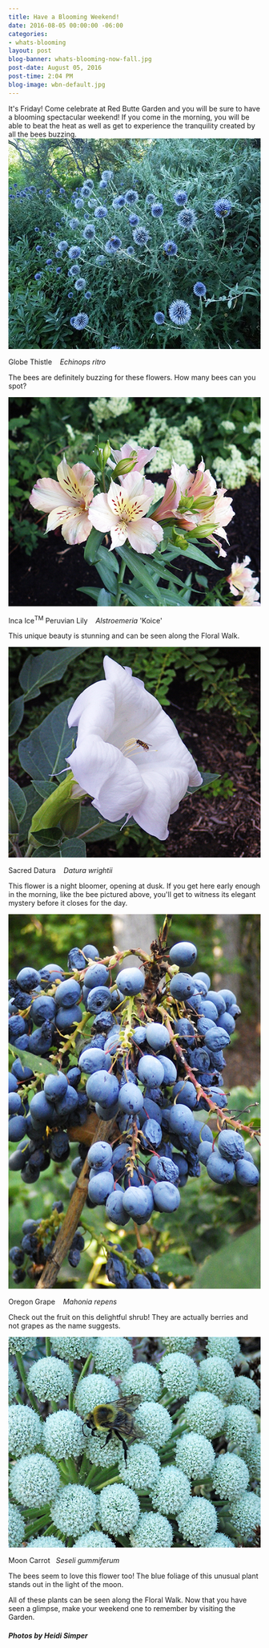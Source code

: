 ```yaml
---
title: Have a Blooming Weekend!
date: 2016-08-05 00:00:00 -06:00
categories:
- whats-blooming
layout: post
blog-banner: whats-blooming-now-fall.jpg
post-date: August 05, 2016
post-time: 2:04 PM
blog-image: wbn-default.jpg
---
```


<div class="text-center"> It's Friday! Come celebrate at Red Butte Garden and you will be sure to have a blooming spectacular weekend! If you come in the morning, you will be able to beat the heat as well as get to experience the tranquility created by all the bees buzzing. </div>

<div class="text-center">

  <img src="/images/blogs/Echinops%20ritro%20HMS16.jpg" width="560" height="420" alt="" title="" />
  <p>Globe Thistle &nbsp;&nbsp;<i> Echinops ritro</i></p>
  <p>The bees are definitely buzzing for these flowers. How many bees can you spot?</p>

</div>

<div class="text-center">

  <img src="/images/blogs/Alstroemeria%20%27Koice%27%20Flower%20HMS16.jpg" width="560" height="417" alt="" title="" />
  <p>Inca Ice<sup>TM</sup> Peruvian Lily &nbsp;&nbsp;<i> Alstroemeria</i> 'Koice'</p>
  <p>This unique beauty is stunning and can be seen along the Floral Walk.</p>

</div>

<div class="text-center">

  <img src="/images/blogs/Datura%20wrightii%20Flower%20HMS16_0.jpg" width="560" height="420" alt="" title="" />
  <p>Sacred Datura &nbsp;&nbsp;<i> Datura wrightii</i></p>
  <p>This flower is a night bloomer, opening at dusk. If you get here early enough in the morning, like the bee pictured above, you'll get to witness its elegant mystery before it closes for the day.</p>

</div>

<div class="text-center">

  <img src="/images/blogs/Mahonia%20repens%20Fruit%20HMS16.jpg" width="560" height="747" alt="" title="" />
  <p>Oregon Grape &nbsp;&nbsp; <i>Mahonia repens</i></p>
  <p>Check out the fruit on this delightful shrub! They are actually berries and not grapes as the name suggests.</p>

</div>

<div class="text-center">

  <img src="/images/blogs/Seseli%20gummiferum%20HMS16.jpg" width="560" height="420" alt="" title="" />
  <p>Moon Carrot &nbsp;&nbsp;<i>Seseli gummiferum</i></p>
  <p>The bees seem to love this flower too! The blue foliage of this unusual plant stands out in the light of the moon.</p>

</div>

<div class="text-center">All of these plants can be seen along the Floral Walk. Now that you have seen a glimpse, make your weekend one to remember by visiting the Garden.</div>

<h5 class="text-center green">Photos by Heidi Simper</h5>
